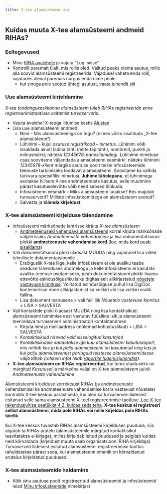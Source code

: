```yaml
---
title: X-tee alamsüsteemi abi
---
```


## Kuidas muuta X-tee alamsüsteemi andmeid RIHAs?

### Eeltegevused

- Mine [RIHA avalehele](https://www.riha.ee/) ja vajuta "Logi sisse"
- Kontrolli paremalt ülalt, mis rollis oled. Valitud peaks olema asutus, mille alla soovid alamsüsteemi registreerida. Vajadusel vaheta enda rolli, vajutades üleval paremas nurgas enda nime peale.
  - kui sinuga pole seotud ühtegi asutust, vaata juhendit [siit](/RIHA-oigused-haldamine) 

### Uue alamsüsteemi kirjeldamine
*X-tee toodangukeskkonna alamsüsteem tuleb RIHAs registreerida enne registreerimistaotluse esitamist turvaserveris.*

- Vajuta avalehel X-teega liitumise kastis [Alustan](https://www.riha.ee/Kirjelda/Uus)
- Lisa uue alamsüsteemi andmed
  - Nimi – Mis alamsüsteemiga on tegu? (nimes võiks sisalduda „X-tee alamsüsteem“)
  - Lühinimi – kujul *asutuse registrikood – nimetus*. Lühinimi võib sisaldada ainult ladina tähti (mitte täpitähti), numbreid, punkti ja miinusmärki; näiteks *12345678-panesiiamidagi*. Lühinime nimetuse osas soovitame väljendada alamsüsteemi eesmärki: näiteks lühinimi *12345678-klient* märgiks asutuse poolt teiste infosüsteemide teenuste tarbimiseks loodavat alamsüsteemi. Soovitame ka vältida tarkvara-spetsiifilisi nimetusi.
**Juhime tähelepanu**, et lühinimega seotakse hilisem X-tee andmeteenuste kasutus, selle muutmine pärast kasutuselevõttu võib need seosed lõhkuda.
  - Infosüsteemi eesmärk – Miks alamsüsteem luuakse? Kes majutab turvaserverit? Milliste infosüsteemidega on alamsüsteem seotud?
  - Salvesta ja **täienda kirjeldust**

### X-tee alamsüsteemi kirjelduse täiendamine

- Infosüsteemi märksõnade lahtrisse kirjuta *X-tee alamsüsteem*
  - [Andmeteenuseid vahendava alamsüsteemi](https://moodle.ria.ee/mod/page/view.php?id=382) korral kirjuta märksõnade väljale lisaks *Andmeteenuste vahendamine* ja lisa dokumentatsiooni plokki **andmeteenuste vahendamise kord** ([loe, mida kord peab sisaldama](https://www.riigiteataja.ee/akt/127092016004?leiaKehtiv#para13lg2))
- Vali dokumentatsiooni ploki ülaosast MUUDA ning vajadusel lisa viited tehnilisele dokumentatsioonile
  - Eraõiguslik X-tee liige, kelle infosüsteem ei ole avaliku teabe seaduse tähenduses andmekogu ja kelle infosüsteemi ei kasutata avaliku teenuse osutamiseks, peab dokumentatsiooni plokki lisama ettevõtte esindusõigusliku isiku digitaalselt allkirjastatud [nõuetele vastavuse kinnituse](https://github.com/e-gov/RIHA-Help/raw/master/docs/xtee_nouetele_vastavus_kinnitus.pdf). Volitatud esindusõiguse puhul lisa DigiDoc konteinerisse enne allkirjastamist ka volikiri või lisa volikiri eraldi failina.
  - Lisa dokument manusena > vali faili liik _Nõuetele vastavuse kinnitus_ > LISA > SALVESTA
- Vali kontaktide ploki ülaosast MUUDA ning lisa kontaktisikud: alamsüsteemi toimimise eest vastutav füüsiline isik ja alamsüsteemi teenindava turvaserveri administraatori kontaktandmed
  - Kirjuta nimi ja meiliaadress (mõlemad kohustuslikud) > LISA > SALVESTA
  - _Kontaktisikuid näevad vaid sisselogitud kasutajad_
  - _Kontaktisikutele saadetakse iga kuu alamsüsteemi kasutusraport, mis näitab kes ja kui palju alamsüsteemi on kasutanud ning kas ja kui palju alamsüsteemist päringuid teistesse alamsüsteemidesse välja läheb (rohkem infot leiab [raportite lugemisjuhendist](https://github.com/ria-ee/X-Road-opmonitor/blob/master/docs/user_guide/ug_reports_et.md))._
- **X-tee alamsüsteem on RIHAs registreeritud**, kui tema staatuseks on märgitud *Kasutusel* ja märksõna väljal on *X-tee alamsüsteem* ja/või *Andmeteenuste vahendamine*

Alamsüsteemi kirjelduse korrektsust RIHAs (ja andmeteenuste vahendamisel ka andmeteenuste vahendamise korra vastavust nõuetele)  kontrollib X-tee keskus pärast seda, kui oled ka turvaserveri liidesest esitanud selle sama alamsüsteemi X-teel registreerimise taotluse. [Loe X-tee rakendusjuhise peatükist 4.2, kuidas seda teha](https://moodle.ria.ee/mod/page/view.php?id=288). **X-tee keskus ei registreeri sellist alamsüsteemi, mida pole RIHAs või mille kirjeldus pole RIHAs täielik.**

Kui X-tee keskus tuvastab RIHAs alamsüsteemi kirjelduses puuduse, siis algatab ta RIHAs arutelu (alamsüsteemile märgitud kontaktisikut teavitatakse e-kirjaga), milles kirjeldab leitud puudused ja selgitab kuidas neid kõrvaldada (kirjeldust muuta saab organisatsiooni RIHA kirjeldaja). Turvaserveri liidesest esitatud alamsüsteemi registreerimise taotlus rahuldatakse pärast seda, kui alamsüsteemi omanik on kõrvaldanud arutelus kirjeldatud puudused.

### X-tee alamsüsteemide haldamine

- Kõik sinu asutuse poolt registreeritud alamsüsteemid ja infosüsteemid leiad [Minu infosüsteemide](https://www.riha.ee/Kirjelda) nimekirjast
